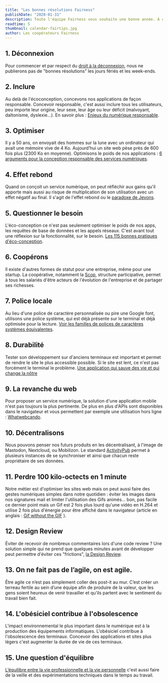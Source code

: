 ```yaml
---
title: "Les bonnes résolutions Fairness"
publishDate: "2020-01-31"
description: Toute l'équipe Fairness vous souhaite une bonne année. À cette occasion, nous avons partagé chaque jour de janvier nos bonnes résolutions sur les réseaux sociaux. Les voici toutes réunies dans un seul et même article.
readtime: 5
thumbnail: calendar-fairtips.jpg
author: Les coopérateurs Fairness
---
```

## 1. Déconnexion
Pour commencer et par respect du [droit à la déconnexion](https://la-petite-boite-a-outils.org/fiche-n-23-le-droit-a-la-deconnexion/), nous ne publierons pas de "bonnes résolutions" les jours fériés et les week-ends.

## 2. Inclure
Au delà de l'écoconception, concevons nos applications de façon responsable. Concevoir responsable, c'est aussi inclure tous les utilisateurs, peu importe leur origine, leur sexe, leur âge ou leur déficit (malvoyant, daltonisme, dyslexie...). En savoir plus : [Enjeux du numérique responsable](/blog/2019/enjeux-du-numerique-responsable/).

## 3. Optimiser
Il y a 50 ans, on envoyait des hommes sur la lune avec un ordinateur qui avait une mémoire vive de 4 Ko. Aujourd’hui un site web pèse près de 600 fois plus (2300 Ko en moyenne). Optimisons le poids de nos applications : [6 arguments pour la conception responsable des services numériques](https://www.greenit.fr/2019/10/08/6-arguments-pour-la-conception-responsable-des-services-numeriques/).

## 4. Effet rebond
Quand on conçoit un service numérique, on peut réfléchir aux gains qu'il apporte mais aussi au risque de multiplication de son utilisation avec un effet négatif au final. Il s'agit de l'effet rebond ou le [paradoxe de Jevons](https://fr.wikipedia.org/wiki/Paradoxe_de_Jevons).

## 5. Questionner le besoin
L'éco-conception ce n'est pas seulement optimiser le poids de nos apps, les requêtes de base de données et les appels réseaux. C'est avant tout une réflexion sur la fonctionnalité, sur le besoin. [Les 115 bonnes pratiques d'éco-conception](https://collectif.greenit.fr/ecoconception-web/115-bonnes-pratiques-eco-conception_web.html).

## 6. Coopérons
Il existe d'autres formes de statut pour une entreprise, même pour une startup. La coopérative, notamment la [Scop](https://www.les-scop.coop/sites/fr/), structure participative, permet à tous les salariés d'être acteurs de l'évolution de l'entreprise et de partager ses richesses.

## 7. Police locale
Au lieu d'une police de caractère personnalisée ou pire une Google font, utilisons une police  système, qui est déjà présente sur le terminal et déjà optimisée pour la lecture. [Voir les familles de polices de caractères systèmes équivalentes](https://css-tricks.com/snippets/css/font-stacks/).

## 8. Durabilité
Tester son développement sur d'anciens terminaux est important et permet de rendre le site le plus accessible possible. Si le site est lent, ce n'est pas forcément le terminal le problème. [Une application qui sauve des vie et qui change la nôtre](https://www.24joursdeweb.fr/2019/une-application-qui-sauve-des-vies-et-change-la-notre/)

## 9. La revanche du web
Pour proposer un service numérique, la solution d'une application mobile n'est pas toujours la plus pertinente. De plus en plus d'APIs sont disponibles dans le navigateur et vous permettent par exemple une utilisation hors ligne : [Whatwebcando](https://whatwebcando.today/).

## 10. Décentralisons
Nous pouvons penser nos futurs produits en les décentralisant, à l'image de Mastodon, Nextcloud, ou Mobilizon.
Le standard [ActivityPub](https://fr.wikipedia.org/wiki/ActivityPub) permet à plusieurs instances de se synchroniser et ainsi que chacun reste propriétaire de ses données.

## 11. Perdre 100 kilo-octects en 1 minute
Notre métier est d'optimiser les sites web mais on peut aussi faire des gestes numériques simples dans notre quotidien :
éviter les images dans nos signatures mail et limiter l'utilisation des Gifs animés…
bon, pas facile ce dernier point mais un Gif est 2 fois plus lourd qu'une vidéo en H.264 et utilise 2 fois plus d'énergie pour être affiché dans le navigateur
(article en anglais : [Gif without the GIF](https://calendar.perfplanet.com/2017/animated-gif-without-the-gif/) ).

## 12. Design Review
Éviter de recevoir de nombreux commentaires lors d'une code review ?
Une solution simple qui ne prend que quelques minutes avant de développer peut permettre d'éviter ces "frictions", [la Design Review](/blog/2019/design-review/).

## 13. On ne fait pas de l’agile, on est agile.
Être agile ce n’est pas simplement coller des post-it au mur.
C’est créer un terreau fertile au sein d’une équipe afin de produire de la valeur, que les gens soient heureux de venir travailler et qu’ils partent avec le sentiment du travail bien fait.

## 14. L'obésiciel contribue à l'obsolescence
L'impact environnemental le plus important dans le numérique est à la production des équipements informatiques.
L'obésiciel contribue à l'obsolescence des terminaux.
Concevoir des applications et sites plus légers c'est augmenter la durée de vie de ces terminaux.

## 15. Une question d'équilibre
[L’équilibre entre la vie professionnelle et la vie personnelle](/blog/2019/equilibre-vie-pro-vie-perso/) c'est aussi faire de la veille et des expérimentations techniques dans le temps au travail.



